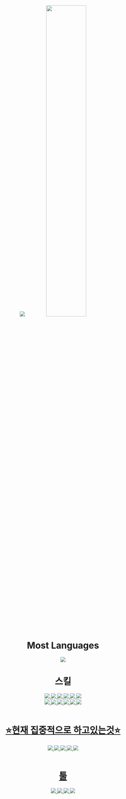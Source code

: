 

<div align="center" style="text-align:center">

</div>
<br><br>

</div> 
<div align="center">
<img src="http://mazassumnida.wtf/api/v2/generate_badge?boj=whehdrms6810">
<img src="https://github-readme-stats.vercel.app/api?username=Lovingcats&show_icons=true&theme=github_dark&hide_title=true&hide_rank=false" width="50%">
<br>

# Most Languages
<img src="https://github-readme-stats.vercel.app/api/top-langs/?username=Lovingcats&layout=compact&theme=tokyonight">
</div>  
<div align="center"> 
  
 
# 스킬
<a href="#" target="_blank"><img src="https://img.shields.io/badge/Flutter-02569B?style=flat-square&logo=Flutter&logoColor=white"/>
<a href="#" target="_blank"><img src="https://img.shields.io/badge/Firebase-FFCA28?style=flat-square&logo=Firebase&logoColor=white"/>
<a href="#" target="_blank"><img src="https://img.shields.io/badge/HTML5-E34F26?style=flat-square&logo=HTML5&logoColor=white"/>
<a href="#" target="_blank"><img src="https://img.shields.io/badge/CSS3-1572B6?style=flat-square&logo=CSS3&logoColor=white"/>
<a href="#" target="_blank"><img src="https://img.shields.io/badge/JavaScript-F7DF1E?style=flat-square&logo=JavaScript&logoColor=white"/>
<a href="#" target="_blank"><img src="https://img.shields.io/badge/MySQL-4479A1?style=flat-square&logo=MySQL&logoColor=white"/>
  <br>
<a href="#" target="_blank"><img src="https://img.shields.io/badge/Json-000000?style=flat-square&logo=json&logoColor=white"/>
<a href="#" target="_blank"><img src="https://img.shields.io/badge/React-61DAFB?style=flat-square&logo=React&logoColor=white"/>
<a href="#" target="_blank"><img src="https://img.shields.io/badge/C-A8B9CC?style=flat-square&logo=C&logoColor=white"/>
<a href="#" target="_blank"><img src="https://img.shields.io/badge/C++-00599C?style=flat-square&logo=cplusplus&logoColor=white"/>
<a href="#" target="_blank"><img src="https://img.shields.io/badge/Blueprint-137CBD?style=flat-square&logo=Blueprint&logoColor=white"/>
<a href="#" target="_blank"><img src="https://img.shields.io/badge/Dart-0175C2?style=flat-square&logo=Dart&logoColor=white"/>
<br>
<br>
# ⭐현재 집중적으로 하고있는것⭐   
<a href="#" target="_blank"><img src="https://img.shields.io/badge/React-61DAFB?style=flat-square&logo=React&logoColor=white"/>
<a href="#" target="_blank"><img src="https://img.shields.io/badge/C++-00599C?style=flat-square&logo=cplusplus&logoColor=white"/>
<a href="#" target="_blank"><img src="https://img.shields.io/badge/Firebase-FFCA28?style=flat-square&logo=Firebase&logoColor=white"/>
<a href="#" target="_blank"><img src="https://img.shields.io/badge/Flutter-02569B?style=flat-square&logo=Flutter&logoColor=white"/>
<a href="#" target="_blank"><img src="https://img.shields.io/badge/Dart-0175C2?style=flat-square&logo=Dart&logoColor=white"/>  
<br>   
  
# 툴
<a href="#" target="_blank"><img src="https://img.shields.io/badge/Android Studio-3DDC84?style=flat-square&logo=Android Studio&logoColor=white"/>
<a href="#" target="_blank"><img src="https://img.shields.io/badge/Visual Studio Code-007ACC?style=flat-square&logo=Visual Studio Code&logoColor=white"/>
<a href="#" target="_blank"><img src="https://img.shields.io/badge/Eclipse IDE-2C2255?style=flat-square&logo=Eclipse IDE&logoColor=white"/>
<a href="#" target="_blank"><img src="https://img.shields.io/badge/IntelliJ IDEA-000000?style=flat-square&logo=IntelliJ IDEA&logoColor=white"/>
<br>
</div>  
 
  

